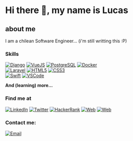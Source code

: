 # Hi there 👋, my name is Lucas

## about me

<!--
**sirlucast/sirlucast** is a ✨ _special_ ✨ repository because its `README.md` (this file) appears on your GitHub profile.

Here are some ideas to get you started:

- 🔭 I’m currently working on ...
- 🌱 I’m currently learning ...
- 👯 I’m looking to collaborate on ...
- 🤔 I’m looking for help with ...
- 💬 Ask me about ...
- 📫 How to reach me: ...
- 😄 Pronouns: ...
- ⚡ Fun fact: ...
-->
I am a chilean Software Engineer... (i'm still writting this :P)

### Skills

<!-- [![Python](https://img.shields.io/badge/Python-306998?style=for-the-badge&logo=python&logoColor=white&labelColor=494a4c)]("#") -->
<!-- [![JavaScript](https://img.shields.io/badge/JavaScript-F7DF1E?style=for-the-badge&logo=javascript&logoColor=white&labelColor=494a4c)]("#") -->
[![Django](https://img.shields.io/badge/Django-092e20?style=for-the-badge&logo=django&logoColor=white&labelColor=494a4c)]("#")
[![VueJS](https://img.shields.io/badge/Vue.js-41b883?style=for-the-badge&logo=vue.JS&logoColor=white&labelColor=494a4c)]("#")
[![PostgreSQL](https://img.shields.io/badge/PostgreSQL-4479A1?style=for-the-badge&logo=PostgreSQL&logoColor=white&labelColor=494a4c)]("#")
[![Docker](https://img.shields.io/badge/Docker-0db7ed?style=for-the-badge&logo=docker&logoColor=white&labelColor=494a4c)]("#")
</br>
[![Laravel](https://img.shields.io/badge/Laravel-f05340?style=for-the-badge&logo=laravel&logoColor=white&labelColor=494a4c)]("#")
[![HTML5](https://img.shields.io/badge/HTML-e44d26?style=for-the-badge&logo=HTML5&logoColor=white&labelColor=494a4c)]("#")
[![CSS3](https://img.shields.io/badge/CSS-e31b5f?style=for-the-badge&logo=CSS3&logoColor=white&labelColor=494a4c)]("#")
</br>
[![Swift](https://img.shields.io/badge/Flutter_-2196f3?style=for-the-badge&logo=flutter&logoColor=white&labelColor=494a4c)]("#")
[![VSCode](https://img.shields.io/badge/VSCode-1575F9?style=for-the-badge&logo=visual-studio-code&logoColor=white&labelColor=494a4c)]("#")
</br>

**And (learning) more...**

### Find me at

[![LinkedIn](https://img.shields.io/badge/LinkedIn-J._Lucas_Torres-0077B5?style=for-the-badge&logo=linkedin&logoColor=white&labelColor=494a4c)](https://www.linkedin.com/in/sirlucast)
[![Twitter](https://img.shields.io/badge/Twitter-@sirlucast-1DA1F2?style=for-the-badge&logo=twitter&logoColor=white&labelColor=494a4c)](https://twitter.com/sirlucast)
[![HackerRank](https://img.shields.io/badge/HackerRank-@sirlucast-2dc663?style=for-the-badge&logo=hackerrank&logoColor=white&labelColor=494a4c)](https://www.hackerrank.com/sirlucast)
[![Web](https://img.shields.io/badge/My_Website-(soon)-8b4be5?style=for-the-badge&logo=dev.to&logoColor=white&labelColor=494a4c)](https://sirlucast.ninja)
[![Web](https://img.shields.io/badge/CNTX_site-cntx.cl-225277?style=for-the-badge&logo=dev.to&logoColor=white&labelColor=494a4c)](https://cntx.cl)

### Contact me:

[![Email](https://img.shields.io/badge/jlmax.torres@gmail.com-personal_email-D14836?style=for-the-badge&logo=gmail&logoColor=white&labelColor=494a4c)](mailto:jlmax.torres@gmail.com)
